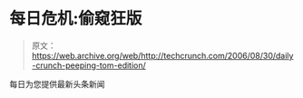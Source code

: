 # 每日危机:偷窥狂版

> 原文：<https://web.archive.org/web/http://techcrunch.com/2006/08/30/daily-crunch-peeping-tom-edition/>

每日为您提供最新头条新闻